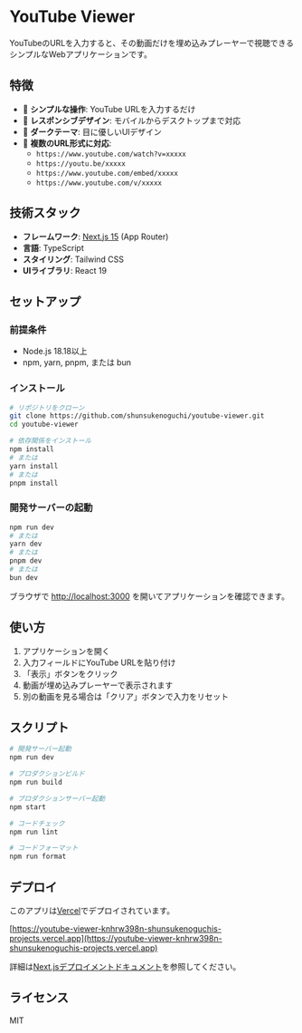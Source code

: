 # YouTube Viewer

YouTubeのURLを入力すると、その動画だけを埋め込みプレーヤーで視聴できるシンプルなWebアプリケーションです。

## 特徴

- 🎥 **シンプルな操作**: YouTube URLを入力するだけ
- 📱 **レスポンシブデザイン**: モバイルからデスクトップまで対応
- 🌙 **ダークテーマ**: 目に優しいUIデザイン
- 🔄 **複数のURL形式に対応**:
  - `https://www.youtube.com/watch?v=xxxxx`
  - `https://youtu.be/xxxxx`
  - `https://www.youtube.com/embed/xxxxx`
  - `https://www.youtube.com/v/xxxxx`

## 技術スタック

- **フレームワーク**: [Next.js 15](https://nextjs.org) (App Router)
- **言語**: TypeScript
- **スタイリング**: Tailwind CSS
- **UIライブラリ**: React 19

## セットアップ

### 前提条件

- Node.js 18.18以上
- npm, yarn, pnpm, または bun

### インストール

```bash
# リポジトリをクローン
git clone https://github.com/shunsukenoguchi/youtube-viewer.git
cd youtube-viewer

# 依存関係をインストール
npm install
# または
yarn install
# または
pnpm install
```

### 開発サーバーの起動

```bash
npm run dev
# または
yarn dev
# または
pnpm dev
# または
bun dev
```

ブラウザで [http://localhost:3000](http://localhost:3000) を開いてアプリケーションを確認できます。

## 使い方

1. アプリケーションを開く
2. 入力フィールドにYouTube URLを貼り付け
3. 「表示」ボタンをクリック
4. 動画が埋め込みプレーヤーで表示されます
5. 別の動画を見る場合は「クリア」ボタンで入力をリセット

## スクリプト

```bash
# 開発サーバー起動
npm run dev

# プロダクションビルド
npm run build

# プロダクションサーバー起動
npm start

# コードチェック
npm run lint

# コードフォーマット
npm run format
```

## デプロイ

このアプリは[Vercel](https://vercel.com)でデプロイされています。

[https://youtube-viewer-knhrw398n-shunsukenoguchis-projects.vercel.app](https://youtube-viewer-knhrw398n-shunsukenoguchis-projects.vercel.app)

詳細は[Next.jsデプロイメントドキュメント](https://nextjs.org/docs/app/building-your-application/deploying)を参照してください。

## ライセンス

MIT
